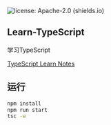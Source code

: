 ![license: Apache-2.0 (shields.io)](https://img.shields.io/github/license/Q10Viking/q10viking.github.io)

## Learn-TypeScript

学习TypeScript

[TypeScript Learn Notes](https://q10viking.github.io/typescript/)



## 运行

```sh
npm install
npm run start
tsc -w
```

